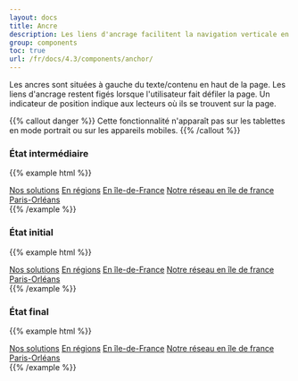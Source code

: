 ```yaml
---
layout: docs
title: Ancre
description: Les liens d'ancrage facilitent la navigation verticale en amenant les utilisateurs directement à un emplacement spécifique sur une page de texte.
group: components
toc: true
url: /fr/docs/4.3/components/anchor/
---
```


Les ancres sont situées à gauche du texte/contenu en haut de la page. Les liens d'ancrage restent figés lorsque l'utilisateur fait défiler la page. Un indicateur de position indique aux lecteurs où ils se trouvent sur la page.

{{% callout danger %}}
Cette fonctionnalité n'apparaît pas sur les tablettes en mode portrait ou sur les appareils mobiles.
{{% /callout %}}

### État intermédiaire

{{% example html %}}
<div class="anchor">
  <a href="#" class="anchor-item">Nos solutions</a>
  <a href="#" class="anchor-item">En régions</a>
  <a href="#" class="anchor-item current">En île-de-France</a>
  <a href="#" class="anchor-item">Notre réseau en île de france</a>
  <a href="#" class="anchor-item">Paris-Orléans</a>
</div>
{{% /example %}}

### État initial

{{% example html %}}
<div class="anchor">
  <a href="#" class="anchor-item current">Nos solutions</a>
  <a href="#" class="anchor-item">En régions</a>
  <a href="#" class="anchor-item">En île-de-France</a>
  <a href="#" class="anchor-item">Notre réseau en île de france</a>
  <a href="#" class="anchor-item">Paris-Orléans</a>
</div>
{{% /example %}}

### État final

{{% example html %}}
<div class="anchor">
  <a href="#" class="anchor-item">Nos solutions</a>
  <a href="#" class="anchor-item">En régions</a>
  <a href="#" class="anchor-item">En île-de-France</a>
  <a href="#" class="anchor-item">Notre réseau en île de france</a>
  <a href="#" class="anchor-item current">Paris-Orléans</a>
</div>
{{% /example %}}
